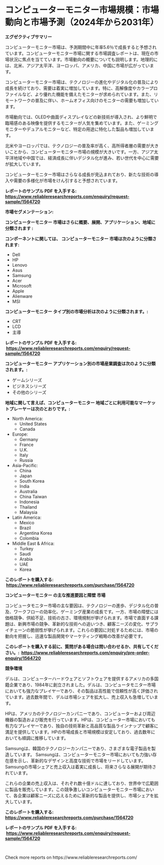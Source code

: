 <p><h1>コンピューターモニター市場規模：市場動向と市場予測（2024年から2031年）</h1></p><p><strong>エグゼクティブサマリー</strong></p>
<p><p>コンピューターモニター市場は、予測期間中に年率5.6％で成長すると予想されています。コンピューターモニター市場に関する市場調査レポートは、現在の市場状況に焦点を当てています。市場動向の概要についても説明します。地理的には、北米、アジア太平洋、ヨーロッパ、アメリカ、中国に市場が広がっています。</p><p>コンピューターモニター市場は、テクノロジーの進化やデジタル化の普及により成長を続けており、需要は着実に増加しています。特に、高解像度やカラープロファイルなど、より優れた機能を備えたモニターが求められています。また、リモートワークの普及に伴い、ホームオフィス向けのモニターの需要も増加しています。</p><p>市場動向では、OLEDや曲面ディスプレイなどの新技術が導入され、より鮮明で臨場感のある映像を提供するモニターが人気を集めています。また、ゲーミングモニターやデュアルモニターなど、特定の用途に特化した製品も増加しています。</p><p>北米やヨーロッパでは、テクノロジーの普及率が高く、高所得者層の需要が大きいことから、コンピューターモニター市場の規模が大きいです。一方、アジア太平洋地域や中国では、経済成長に伴いデジタル化が進み、若い世代を中心に需要が拡大しています。</p><p>コンピューターモニター市場はさらなる成長が見込まれており、新たな技術の導入や需要の多様化が市場をけん引すると予想されています。</p></p>
<p><strong>レポートのサンプル PDF を入手する: <a href="https://www.reliableresearchreports.com/enquiry/request-sample/1564720">https://www.reliableresearchreports.com/enquiry/request-sample/1564720</a></strong></p>
<p><strong>市場セグメンテーション:</strong></p>
<p><strong> コンピューターモニター 市場はさらに概要、展開、アプリケーション、地域に分類されます :</strong></p>
<p><strong>コンポーネントに関しては、 コンピューターモニター 市場は次のように分類されます: &nbsp;</strong></p>
<p><ul><li>Dell</li><li>HP</li><li>Lenovo</li><li>Asus</li><li>Samsung</li><li>Acer</li><li>Microsoft</li><li>Apple</li><li>Alienware</li><li>MSI</li></ul></p>
<p><strong> コンピューターモニター タイプ別の市場分析は次のように分類されます。:</strong></p>
<p><ul><li>CRT</li><li>LCD</li><li>主導</li></ul></p>
<p><strong>レポートのサンプル PDF を入手する: &nbsp;<a href="https://www.reliableresearchreports.com/enquiry/request-sample/1564720">https://www.reliableresearchreports.com/enquiry/request-sample/1564720</a></strong></p>
<p><strong> コンピューターモニター アプリケーション別の市場産業調査は次のように分類されます。:</strong></p>
<p><ul><li>ゲームシリーズ</li><li>ビジネスシリーズ</li><li>その他のシリーズ</li></ul></p>
<p><strong>地域に関して言えば、コンピューターモニター 地域ごとに利用可能なマーケットプレーヤーは次のとおりです。:</strong></p>
<p><ul>
    <li>
        North America:
        <ul>
            <li>United States</li>
            <li>Canada</li>
        </ul>
    </li>
    <li>
        Europe:
        <ul>
            <li>Germany</li>
            <li>France</li>
            <li>U.K.</li>
            <li>Italy</li>
            <li>Russia</li>
        </ul>
    </li>
    <li>
        Asia-Pacific:
        <ul>
            <li>China</li>
            <li>Japan</li>
            <li>South Korea</li>
            <li>India</li>
            <li>Australia</li>
            <li>China Taiwan</li>
            <li>Indonesia</li>
            <li>Thailand</li>
            <li>Malaysia</li>
        </ul>
    </li>
    <li>
        Latin America:
        <ul>
            <li>Mexico</li>
            <li>Brazil</li>
            <li>Argentina Korea</li>
            <li>Colombia</li>
        </ul>
    </li>
    <li>
        Middle East & Africa:
        <ul>
            <li>Turkey</li>
            <li>Saudi</li>
            <li>Arabia</li>
            <li>UAE</li>
            <li>Korea</li>
        </ul>
    </li>
    </ul></p>
<p><strong>このレポートを購入する: &nbsp;<a href="https://www.reliableresearchreports.com/purchase/1564720">https://www.reliableresearchreports.com/purchase/1564720</a></strong></p>
<p><strong>コンピューターモニター の主な推進要因と障壁 市場</strong></p>
<p><p>コンピュータモニター市場の主な要因は、テクノロジーの進歩、デジタル化の普及、ワークフローの効率化、ゲーミング産業の成長です。一方、市場の障壁には価格競争、供給不足、技術の古さ、環境規制が挙げられます。市場で直面する課題は、新興市場の競争、革新的な技術への追いつき、顧客ニーズの変化、サプライチェーンの脆弱性が挙げられます。これらの要因に対処するためには、市場の動向を把握し、迅速な製品開発やマーケティング戦略の改善が必要です。</p></p>
<p><strong>このレポートを購入する前に、質問がある場合は問い合わせるか、共有してください。:&nbsp; <a href="https://www.reliableresearchreports.com/enquiry/pre-order-enquiry/1564720">https://www.reliableresearchreports.com/enquiry/pre-order-enquiry/1564720</a></strong></p>
<p><strong>競争環境</strong></p>
<p><p>デルは、コンピューターハードウェアとソフトウェアを提供するアメリカの多国籍企業であり、1984年に創立されました。デルは、コンピュータモニター市場においても強力なプレイヤーであり、その製品は高性能で信頼性が高く評価されています。過去数年間で、デルは市場シェアを拡大し、売上収入も急増しています。</p><p>HPは、アメリカのテクノロジーカンパニーであり、コンピューターおよび周辺機器の製造および販売を行っています。HPは、コンピューター市場においても有力なプレイヤーであり、独自の技術革新と高品質な製品ラインナップで顧客に満足を提供しています。HPの市場成長と市場規模は安定しており、過去数年においても順調に推移しています。</p><p>Samsungは、韓国のテクノロジーカンパニーであり、さまざまな電子製品を製造しています。 Samsungは、コンピューターモニター市場においても力強い存在感を示し、革新的なデザインと高度な技術で市場をリードしています。Samsungの市場シェアと売上収入は着実に成長し、将来さらなる展開が期待されています。</p><p>これらの企業の売上収入は、それぞれ数十億ドルに達しており、世界中で広範囲に製品を販売しています。この競争激しいコンピューターモニター市場において、各企業は顧客ニーズに応えるために革新的な製品を提供し、市場シェアを拡大しています。</p></p>
<p><strong>このレポートを購入する: &nbsp; <a href="https://www.reliableresearchreports.com/purchase/1564720">https://www.reliableresearchreports.com/purchase/1564720</a></strong></p>
<p><strong>レポートのサンプル PDF を入手する: &nbsp;<a href="https://www.reliableresearchreports.com/enquiry/request-sample/1564720">https://www.reliableresearchreports.com/enquiry/request-sample/1564720</a></strong><strong></strong></p>
<p>&nbsp;</p>
<p>Check more reports on https://www.reliableresearchreports.com/</p>
